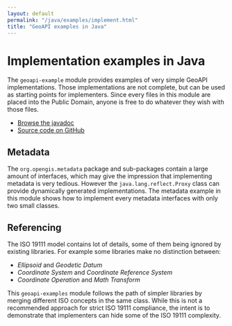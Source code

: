 ```yaml
---
layout: default
permalink: "/java/examples/implement.html"
title: "GeoAPI examples in Java"
---
```


# Implementation examples in Java

The `geoapi-example` module provides examples of very simple GeoAPI implementations.
Those implementations are not complete, but can be used as starting points for implementers.
Since every files in this module are placed into the Public Domain,
anyone is free to do whatever they wish with those files.

* [Browse the javadoc](../../snapshot/javadoc/org.opengis.geoapi.example/index.html)
* [Source code on GitHub](https://github.com/opengeospatial/geoapi/tree/master/geoapi-examples/src/main/java/org/opengis/example)

## Metadata

The `org.opengis.metadata` package and sub-packages contain a large amount of interfaces,
which may give the impression that implementing metadata is very tedious.
However the `java.lang.reflect.Proxy` class can provide dynamically generated implementations.
The metadata example in this module shows how to implement every metadata interfaces with only two small classes.

## Referencing

The ISO 19111 model contains lot of details, some of them being ignored by existing libraries.
For example some libraries make no distinction between:

* _Ellipsoid_ and _Geodetic Datum_
* _Coordinate System_ and _Coordinate Reference System_
* _Coordinate Operation_ and _Math Transform_

This `geoapi-examples` module follows the path of simpler libraries
by merging different ISO concepts in the same class.
While this is not a recommended approach for strict ISO 19111 compliance,
the intent is to demonstrate that implementers can hide some of the ISO 19111 complexity.
